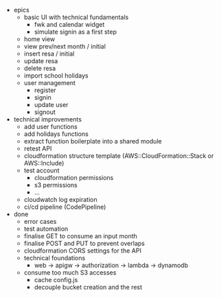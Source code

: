 * epics
    * basic UI with technical fundamentals
        * fwk and calendar widget
        * simulate signin as a first step
    * home view
    * view prev/next month / initial
    * insert resa / initial
    * update resa
    * delete resa
    * import school holidays
    * user management
        * register
        * signin
        * update user
        * signout
* technical improvements
    * add user functions
    * add holidays functions
    * extract function boilerplate into a shared module
    * retest API
    * cloudformation structure template (AWS::CloudFormation::Stack or AWS::Include)
    * test account
        * cloudformation permissions
        * s3 permissions
        * ...
    * cloudwatch log expiration
    * ci/cd pipeline (CodePipeline)
* done
    * error cases
    * test automation
    * finalise GET to consume an input month
    * finalise POST and PUT to prevent overlaps
    * cloudformation CORS settings for the API
    * technical foundations
        * web -> apigw -> authorization -> lambda -> dynamodb
    * consume too much S3 accesses
        * cache config.js
        * decouple bucket creation and the rest
